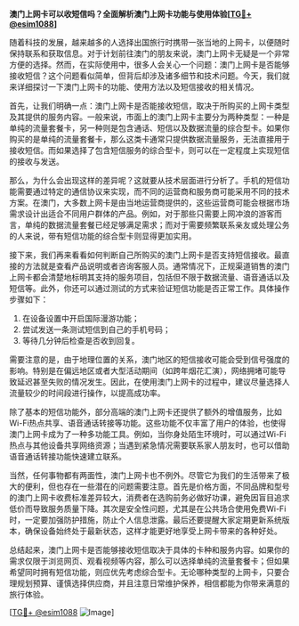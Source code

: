 **澳门上网卡可以收短信吗？全面解析澳门上网卡功能与使用体验[[TG💪+ @esim1088](https://t.me/s/esim1088)]**

随着科技的发展，越来越多的人选择出国旅行时携带一张当地的上网卡，以便随时保持联系和获取信息。对于计划前往澳门的朋友来说，澳门上网卡无疑是一个非常方便的选择。然而，在实际使用中，很多人会关心一个问题：澳门上网卡是否能够接收短信？这个问题看似简单，但背后却涉及诸多细节和技术问题。今天，我们就来详细探讨一下澳门上网卡的功能、使用方法以及短信接收的相关情况。

首先，让我们明确一点：澳门上网卡是否能接收短信，取决于所购买的上网卡类型及其提供的服务内容。一般来说，市面上的澳门上网卡主要分为两种类型：一种是单纯的流量套餐卡，另一种则是包含通话、短信以及数据流量的综合型卡。如果你购买的是单纯的流量套餐卡，那么这类卡通常只提供数据流量服务，无法直接用于接收短信。而如果选择了包含短信服务的综合型卡，则可以在一定程度上实现短信的接收与发送。

那么，为什么会出现这样的差异呢？这就要从技术层面进行分析了。手机的短信功能需要通过特定的通信协议来实现，而不同的运营商和服务商可能采用不同的技术方案。在澳门，大多数上网卡是由当地运营商提供的，这些运营商可能会根据市场需求设计出适合不同用户群体的产品。例如，对于那些只需要上网冲浪的游客而言，单纯的数据流量套餐已经足够满足需求；而对于需要频繁联系亲友或处理公务的人来说，带有短信功能的综合型卡则显得更加实用。

接下来，我们再来看看如何判断自己所购买的澳门上网卡是否支持短信接收。最直接的方法就是查看产品说明或者咨询客服人员。通常情况下，正规渠道销售的澳门上网卡都会清楚地标明其支持的服务项目，包括但不限于数据流量、语音通话以及短信等。此外，你还可以通过测试的方式来验证短信功能是否正常工作。具体操作步骤如下：

1. 在设备设置中开启国际漫游功能；
2. 尝试发送一条测试短信到自己的手机号码；
3. 等待几分钟后检查是否收到回复。

需要注意的是，由于地理位置的关系，澳门地区的短信接收可能会受到信号强度的影响。特别是在偏远地区或者大型活动期间（如跨年烟花汇演），网络拥堵可能导致延迟甚至失败的情况发生。因此，在使用澳门上网卡的过程中，建议尽量选择人流量较少的时间段进行操作，以提高成功率。

除了基本的短信功能外，部分高端的澳门上网卡还提供了额外的增值服务，比如Wi-Fi热点共享、语音通话转接等功能。这些功能不仅丰富了用户的体验，也使得澳门上网卡成为了一种多功能工具。例如，当你身处陌生环境时，可以通过Wi-Fi热点与其他设备共享网络资源；当遇到紧急情况需要联系家人朋友时，也可以借助语音通话转接功能快速建立联系。

当然，任何事物都有两面性，澳门上网卡也不例外。尽管它为我们的生活带来了极大的便利，但也存在一些潜在的问题需要注意。首先是价格方面，不同品牌和型号的澳门上网卡收费标准差异较大，消费者在选购前务必做好功课，避免因盲目追求低价而导致服务质量下降。其次是安全性问题，尤其是在公共场合使用免费Wi-Fi时，一定要加强防护措施，防止个人信息泄露。最后还要提醒大家定期更新系统版本，确保设备始终处于最新状态，这样才能更好地享受上网卡带来的各种好处。

总结起来，澳门上网卡是否能够接收短信取决于具体的卡种和服务内容。如果你的需求仅限于浏览网页、观看视频等内容，那么可以选择单纯的流量套餐卡；但如果希望同时拥有短信功能，则应优先考虑综合型卡。无论哪种类型的上网卡，只要合理规划预算、谨慎选择供应商，并且注意日常维护保养，相信都能为你带来满意的旅行体验。

[[TG💪+ @esim1088](https://t.me/s/esim1088) ![Image](https://i.postimg.cc/4NQfJmqS/Snipaste-2025-05-13-00-14-12.png)]